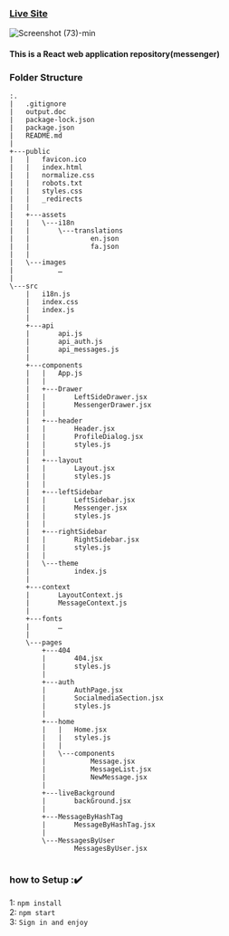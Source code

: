 ### [Live Site](https://messenger-ep.netlify.app/)

![Screenshot (73)-min](https://user-images.githubusercontent.com/91010211/200208776-870c6b6a-eae7-4691-b4a4-56ed1fd9ce61.png)


#### This is a React web application repository(messenger)

### Folder Structure
```
:.
|   .gitignore
|   output.doc
|   package-lock.json
|   package.json
|   README.md
|   
+---public
|   |   favicon.ico
|   |   index.html
|   |   normalize.css
|   |   robots.txt
|   |   styles.css
|   |   _redirects
|   |   
|   +---assets
|   |   \---i18n
|   |       \---translations
|   |               en.json
|   |               fa.json
|   |               
|   \---images
|           …
|           
\---src
    |   i18n.js
    |   index.css
    |   index.js
    |   
    +---api
    |       api.js
    |       api_auth.js
    |       api_messages.js
    |       
    +---components
    |   |   App.js
    |   |   
    |   +---Drawer
    |   |       LeftSideDrawer.jsx
    |   |       MessengerDrawer.jsx
    |   |       
    |   +---header
    |   |       Header.jsx
    |   |       ProfileDialog.jsx
    |   |       styles.js
    |   |       
    |   +---layout
    |   |       Layout.jsx
    |   |       styles.js
    |   |       
    |   +---leftSidebar
    |   |       LeftSidebar.jsx
    |   |       Messenger.jsx
    |   |       styles.js
    |   |       
    |   +---rightSidebar
    |   |       RightSidebar.jsx
    |   |       styles.js
    |   |       
    |   \---theme
    |           index.js
    |           
    +---context
    |       LayoutContext.js
    |       MessageContext.js
    |       
    +---fonts
    |       …
    |
    \---pages
        +---404
        |       404.jsx
        |       styles.js
        |       
        +---auth
        |       AuthPage.jsx
        |       SocialmediaSection.jsx
        |       styles.js
        |       
        +---home
        |   |   Home.jsx
        |   |   styles.js
        |   |   
        |   \---components
        |           Message.jsx
        |           MessageList.jsx
        |           NewMessage.jsx
        |           
        +---liveBackground
        |       backGround.jsx
        |       
        +---MessageByHashTag
        |       MessageByHashTag.jsx
        |       
        \---MessagesByUser
                MessagesByUser.jsx
                
```

### how to Setup ::heavy_check_mark: <br/>
1: ``npm install``<br/>
2: ``npm start``<br/>
3: ``Sign in and enjoy``
